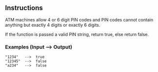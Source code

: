 ## Instructions

ATM machines allow 4 or 6 digit PIN codes and PIN codes cannot contain anything but exactly 4 digits or exactly 6 digits.

If the function is passed a valid PIN string, return true, else return false.

### Examples (Input --> Output)

```
"1234"   -->  true
"12345"  -->  false
"a234"   -->  false
```